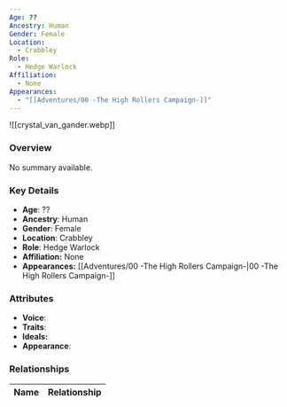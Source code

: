 ```yaml
---
Age: ??
Ancestry: Human
Gender: Female
Location:
  - Crabbley
Role:
  - Hedge Warlock
Affiliation:
  - None
Appearances:
  - "[[Adventures/00 -The High Rollers Campaign-]]"
---
```


![[crystal_van_gander.webp]]

### Overview
No summary available.

### Key Details
- **Age**: ??
- **Ancestry**: Human
- **Gender**: Female
- **Location**: Crabbley
- **Role**: Hedge Warlock
- **Affiliation:** None
- **Appearances:** [[Adventures/00 -The High Rollers Campaign-\|00 -The High Rollers Campaign-]]

### Attributes
- **Voice**: 
- **Traits**: 
- **Ideals:** 
- **Appearance**:

### Relationships

| Name  | Relationship |
| ----- | ------------ |
